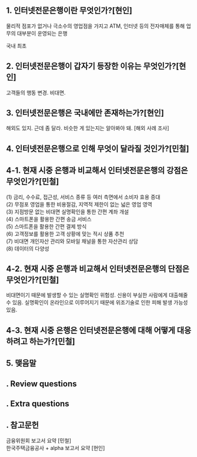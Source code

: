 ## 1. 인터넷전문은행이란 무엇인가?[현인] ##

물리적 점포가 없거나 극소수의 영업점을 가지고
ATM, 인터넷 등의 전자매체를 통해 업무의 대부분이 운영되는 은행 

국내 최초

## 2. 인터넷전문은행이 갑자기 등장한 이유는 무엇인가?[현인] ##
고객들의 행동 변경. 비대면.

## 3. 인터넷전문은행은 국내에만 존재하는가?[현인] ##
해외도 있지. 근데 좀 달라. 비슷한 게 있는지는 알아봐야 돼.
[해외 사례 조사]

## 4. 인터넷전문은행으로 인해 무엇이 달라질 것인가?[민철] ##

## 4-1. 현재 시중 은행과 비교해서 인터넷전문은행의 강점은 무엇인가?[민철] ##
  
(1) 금리, 수수료, 접근성, 서비스 종류 등 여러 측면에서 소비자 효용 증대  
(2) 무점포 영업을 통한 비용절감, 지역적 제한이 없는 넓은 영업 영역    
(3) 지점방문 없는 비대면 실명확인을 통한 간편 계좌 개설  
(4) 스마트폰을 활용한 간편 송금 서비스  
(5) 스마트폰을 활용한 간편 결제 방식  
(6) 고객정보를 활용한 고객 상황에 맞는 적시 상품 추천  
(7) 비대면 개인자산 관리와 모바일 채널을 통한 자산관리 상담  
(8) 데이터의 다양성

## 4-2. 현재 시중 은행과 비교해서 인터넷전문은행의 단점은 무엇인가?[민철] ##
비대면이기 때문에 발생할 수 있는 실명확인 위험성. 신용이 부실한 사람에게 대출해줄 수 있음. 실명확인이 온라인으로 이루어지기 때문에 위조기술로 인한 피해 발생 가능성 있음. 

## 4-3. 현재 시중 은행은 인터넷전문은행에 대해 어떻게 대응하려고 하는가?[민철] ##

## 5. 맺음말 ##

## . Review questions ##

## . Extra questions ##

## . 참고문헌 ##

금융위원회 보고서 요약 [민철]  
한국주택금융공사 + alpha 보고서 요약 [현인]

